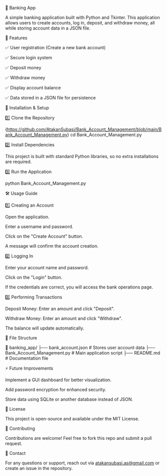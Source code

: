 🏦 Banking App

A simple banking application built with Python and Tkinter. This application allows users to create accounts, log in, deposit, and withdraw money, all while storing account data in a JSON file.

📌 Features

✅ User registration (Create a new bank account)

✅ Secure login system

✅ Deposit money

✅ Withdraw money

✅ Display account balance

✅ Data stored in a JSON file for persistence

🚀 Installation & Setup

1️⃣ Clone the Repository

(https://github.com/AtakanSubasi/Bank_Account_Management/blob/main/Bank_Account_Management.py)
cd Bank_Account_Management.py

2️⃣ Install Dependencies

This project is built with standard Python libraries, so no extra installations are required.

3️⃣ Run the Application

python Bank_Account_Management.py

🛠️ Usage Guide

1️⃣ Creating an Account

Open the application.

Enter a username and password.

Click on the "Create Account" button.

A message will confirm the account creation.

2️⃣ Logging In

Enter your account name and password.

Click on the "Login" button.

If the credentials are correct, you will access the bank operations page.

3️⃣ Performing Transactions

Deposit Money: Enter an amount and click "Deposit".

Withdraw Money: Enter an amount and click "Withdraw".

The balance will update automatically.

📂 File Structure

📁 banking_app/
 ├── bank_account.json  # Stores user account data
 ├── Bank_Account_Management.py  # Main application script
 ├── README.md  # Documentation file

⚡ Future Improvements

Implement a GUI dashboard for better visualization.

Add password encryption for enhanced security.

Store data using SQLite or another database instead of JSON.

📝 License

This project is open-source and available under the MIT License.

🤝 Contributing

Contributions are welcome! Feel free to fork this repo and submit a pull request.

📧 Contact

For any questions or support, reach out via atakansubasi.as@gmail.com or create an issue in the repository.
